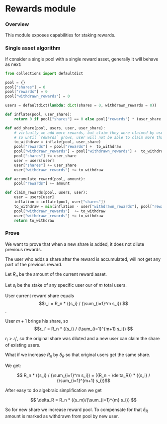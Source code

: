 # Rewards module

### Overview

This module exposes capabilities for staking rewards.

### Single asset algorithm

If consider a single pool with a single reward asset, generally it will behave as next:

```python
from collections import defaultdict

pool = {}
pool["shares"] = 0
pool["rewards"] = 0
pool["withdrawn_rewards"] = 0

users = defaultdict(lambda: dict(shares = 0, withdrawn_rewards = 0))

def inflate(pool, user_share):
    return 0 if pool["shares"] == 0 else pool["rewards"] * (user_share / pool["shares"])

def add_share(pool, users, user, user_share):
    # virtually we add more rewards, but claim they were claimed by user
    # so until `rewards` grows, user will not be able to claim more than zero
    to_withdraw = inflate(pool, user_share)
    pool["rewards"] = pool["rewards"] +  to_withdraw
    pool["withdrawn_rewards"] = pool["withdrawn_rewards"] +  to_withdraw
    pool["shares"] += user_share
    user = users[user]
    user["shares"] += user_share
    user["withdrawn_rewards"] += to_withdraw

def accumulate_reward(pool, amount):
    pool["rewards"] += amount

def claim_rewards(pool, users, user):
    user = users[user]
    inflation = inflate(pool, user["shares"])
    to_withdraw = min(inflation - user["withdrawn_rewards"], pool["rewards"] - pool["withdrawn_rewards"])
    pool["withdrawn_rewards"]  += to_withdraw
    user["withdrawn_rewards"] += to_withdraw
    return to_withdraw
```

### Prove

We want to prove that when a new share is added, it does not dilute previous rewards.

The user who adds a share after the reward is accumulated, will not get any part of the previous reward.

Let $R_n$ be the amount of the current reward asset.

Let $s_i$ be the stake of any specific user our of $m$ total users.

User current reward share equals $$r_i = R_n * ({s_i} / {\sum_{i=1}^m s_i}) $$.

User $m + 1$ brings his share, so $$r_i' = R_n * ({s_i} / {\sum_{i=1}^{m+1} s_i}) $$

$r_i > r_i'$, so the original share was diluted and a new user can claim the share of existing users.

What if we increase $R_n$ by $\delta_R$ so that original users get the same share.

We get:

$$ R_n * ({s_i} / {\sum_{i=1}^m s_i}) = ({R_n + \delta_R}) * ({s_i} / {\sum_{i=1}^{m+1} s_i})$$

After easy to do algebraic simplification we get

$$ \delta_R = R_n * ({s_m}/{\sum_{i=1}^{m} s_i}) $$

So for new share we increase reward pool. To compensate for that $\delta_R$ amount is marked as withdrawn from pool by new user.
